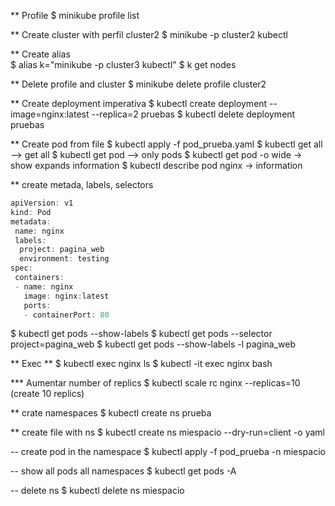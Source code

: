 ** Profile 
$ minikube profile list

** Create cluster with perfil cluster2
$ minikube -p cluster2 kubectl 

** Create alias  
$ alias k="minikube -p cluster3 kubectl"
$ k get nodes

** Delete profile and cluster
$ minikube delete profile cluster2


** Create deployment imperativa
$ kubectl create deployment --image=nginx:latest --replica=2 pruebas
$ kubectl delete deployment pruebas

** Create pod from file 
$ kubectl apply -f pod_prueba.yaml
$ kubectl get all --> get all 
$ kubectl get pod --> only pods 
$ kubectl get pod -o wide  -> show expands information 
$ kubectl describe pod nginx -> information

** create metada, labels, selectors
```java
apiVersion: v1
kind: Pod
metadata: 
 name: nginx
 labels:
  project: pagina_web
  environment: testing
spec:
 containers:
 - name: nginx
   image: nginx:latest
   ports:
   - containerPort: 80
```
$ kubectl get pods --show-labels
$ kubectl get pods --selector project=pagina_web
$ kubectl get pods --show-labels -l pagina_web

** Exec **
$ kubectl exec nginx ls 
$ kubectl -it exec nginx bash


*** Aumentar number of replics 
$ kubectl scale rc nginx --replicas=10 (create 10 replics)

** crate namespaces 
$ kubectl create ns prueba 

** create file with ns
$ kubectl create ns miespacio --dry-run=client -o yaml

-- create pod in the namespace 
$ kubectl apply -f pod_prueba -n miespacio 

-- show all pods all namespaces
$ kubectl get pods -A

-- delete ns
$ kubectl delete ns miespacio